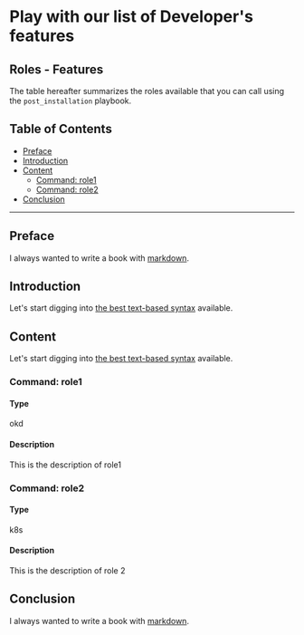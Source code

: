 # Play with our list of Developer's features

## Roles - Features

The table hereafter summarizes the roles available that you can call using the `post_installation` playbook.

## Table of Contents

-   [Preface](#preface)
-   [Introduction](#introduction)
-   [Content](#content)
    -   [Command: role1](#command-role1)
    -   [Command: role2](#command-role2)
-   [Conclusion](#conclusion)

--------

Preface
-------

I always wanted to write a book with
[markdown](http://daringfireball.net/projects/markdown).

Introduction
------------

Let's start digging into [the best text-based
syntax](http://daringfireball.net/projects/markdown) available.

Content
-------

Let's start digging into [the best text-based
syntax](http://daringfireball.net/projects/markdown) available.

### Command: role1

#### Type

okd

#### Description

This is the description of role1

### Command: role2

#### Type

k8s

#### Description

This is the description of role 2

Conclusion
----------

I always wanted to write a book with
[markdown](http://daringfireball.net/projects/markdown).
